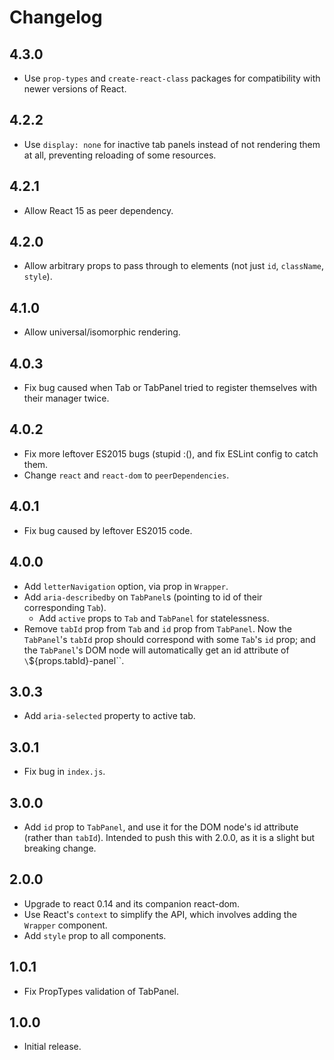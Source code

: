 # Changelog

## 4.3.0
- Use `prop-types` and `create-react-class` packages for compatibility with newer versions of React.

## 4.2.2
- Use `display: none` for inactive tab panels instead of not rendering them at all, preventing reloading of some resources.

## 4.2.1
- Allow React 15 as peer dependency.

## 4.2.0
- Allow arbitrary props to pass through to elements (not just `id`, `className`, `style`).

## 4.1.0
- Allow universal/isomorphic rendering.

## 4.0.3
- Fix bug caused when Tab or TabPanel tried to register themselves with their manager twice.

## 4.0.2
- Fix more leftover ES2015 bugs (stupid :(), and fix ESLint config to catch them.
- Change `react` and `react-dom` to `peerDependencies`.

## 4.0.1
- Fix bug caused by leftover ES2015 code.

## 4.0.0
- Add `letterNavigation` option, via prop in `Wrapper`.
- Add `aria-describedby` on `TabPanel`s (pointing to id of their
  corresponding `Tab`).
  - Add `active` props to `Tab` and `TabPanel` for statelessness.
- Remove `tabId` prop from `Tab` and `id` prop from `TabPanel`.
  Now the `TabPanel`'s `tabId` prop should correspond with some `Tab`'s
  `id` prop; and the `TabPanel`'s DOM node will automatically get an
  id attribute of `\`${props.tabId}-panel\``.

## 3.0.3
- Add `aria-selected` property to active tab.

## 3.0.1
- Fix bug in `index.js`.

## 3.0.0
- Add `id` prop to `TabPanel`, and use it for the DOM node's id attribute (rather than `tabId`).
  Intended to push this with 2.0.0, as it is a slight but breaking change.

## 2.0.0
- Upgrade to react 0.14 and its companion react-dom.
- Use React's `context` to simplify the API, which involves adding the `Wrapper` component.
- Add `style` prop to all components.

## 1.0.1
- Fix PropTypes validation of TabPanel.

## 1.0.0
- Initial release.
